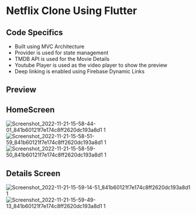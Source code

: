# Netflix Clone Using Flutter

## Code Specifics
- Built using MVC Architecture
- Provider is used for state management
- TMDB API is used for the Movie Details
- Youtube Player is used as the video player to show the preview
- Deep linking is enabled using Firebase Dynamic Links

## Preview

## HomeScreen
![Screenshot_2022-11-21-15-58-44-01_841b60121f7e174c8ff2620dc193a8d1 1](https://user-images.githubusercontent.com/82327144/203028390-bb1f04f7-567b-4a0d-9b08-aaad179d7027.jpg)![Screenshot_2022-11-21-15-58-51-59_841b60121f7e174c8ff2620dc193a8d1 1](https://user-images.githubusercontent.com/82327144/203029126-7429bb9f-d98e-403b-9b0b-d687b01826c1.jpg)
![Screenshot_2022-11-21-15-58-59-50_841b60121f7e174c8ff2620dc193a8d1 1](https://user-images.githubusercontent.com/82327144/203029208-d164d4eb-8d74-4837-bf76-03b49ae2f7c0.jpg)

## Details  Screen
![Screenshot_2022-11-21-15-59-14-51_841b60121f7e174c8ff2620dc193a8d1 1](https://user-images.githubusercontent.com/82327144/203029720-6df3f26f-cb0f-448d-ab49-a95fe7d8ebad.jpg)
![Screenshot_2022-11-21-15-59-49-13_841b60121f7e174c8ff2620dc193a8d1 1](https://user-images.githubusercontent.com/82327144/203029817-84b557aa-4197-471d-aef6-9fc98a65001d.jpg)




